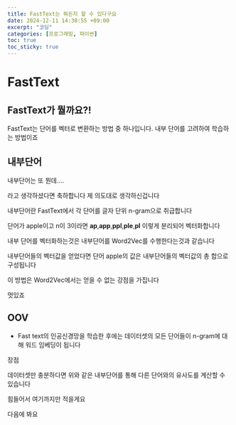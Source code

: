 ```yaml
---
title: FastText는 뭐든지 할 수 있다구요
date: 2024-12-11 14:30:55 +09:00
excerpt: "코딩"
categories: [프로그래밍, 파이썬]
toc: true
toc_sticky: true
---
```


# FastText

## FastText가 뭘까요?!

FastText는 단어를 벡터로 변환하는 방법 중 하나입니다.
내부 단어를 고려하여 학습하는 방법이죠

## 내부단어

내부단어는 또 뭔데....

라고 생각하셨다면 축하합니다 제 의도대로 생각하신겁니다

내부단어란 FastText에서 각 단어를 글자 단위 n-gram으로 취급합니다

단어가 apple이고 n이 3이라면 **ap**,**app**,**ppl**,**ple**,**pl** 이렇게 분리되어 벡터화합니다

내부 단어를 벡터화하는것은 내부단어를 Word2Vec를 수행한다는것과 같습니다

내부단어들의 벡터값을 얻었다면 단어 apple의 값은 내부단어들의 벡터값의 총 합으로 구성됩니다

이 방법은 Word2Vec에서는 얻을 수 없는 강점을 가집니다

멋있죠

## OOV

- Fast text의 인공신경망을 학습한 후에는 데이터셋의 모든 단어들이 n-gram에 대해 워드 임베딩이 됩니다

장점

데이터셋만 충분하다면 위와 같은 내부단어를 통해 다른 단어와의 유사도를 계산할 수 있습니다


힘들어서 여기까지만 적을게요

다음에 봐요









